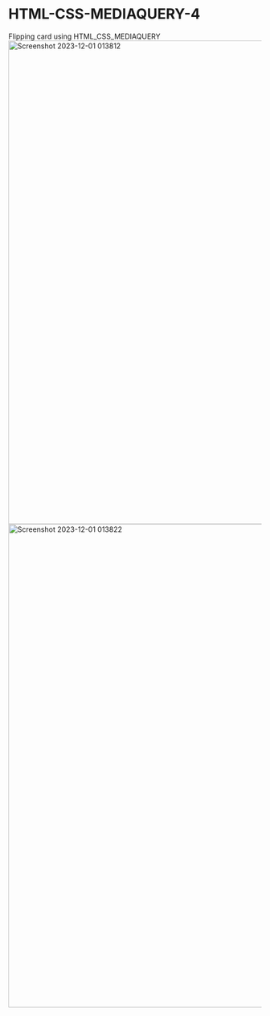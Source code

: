# HTML-CSS-MEDIAQUERY-4
Flipping card using HTML_CSS_MEDIAQUERY
<br>
<img width="960" alt="Screenshot 2023-12-01 013812" src="https://github.com/kuuunnjj/HTML-CSS-MEDIAQUERY-4/assets/127201867/5ee5b894-0ab6-43d6-8b2b-46560044c3df">
<img width="960" alt="Screenshot 2023-12-01 013822" src="https://github.com/kuuunnjj/HTML-CSS-MEDIAQUERY-4/assets/127201867/b31535f2-feaf-4a77-8682-0cd417110cf7">

